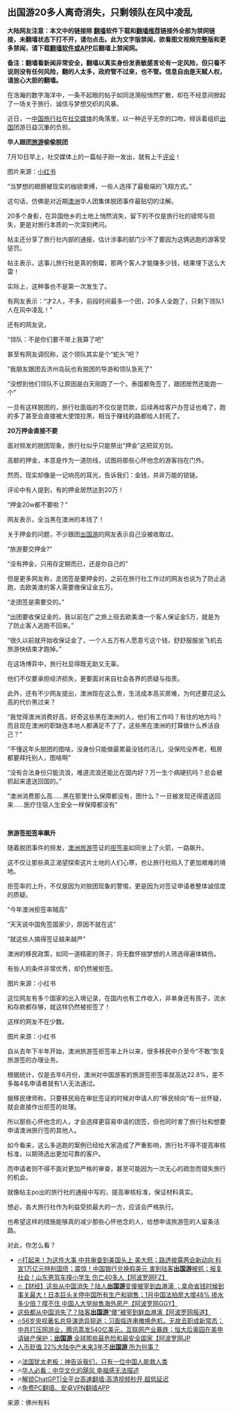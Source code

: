  <!-- 面包屑导航 --> <h2>出国游20多人离奇消失，只剩领队在风中凌乱</h2> <p class="notice"><b>大陆网友注意：本文中的链接除 <a href="https://github.com/bannedbook/fanqiang" >翻墙</a>软件下载和<a href="https://github.com/killgcd/justmysocks/blob/master/README.md">翻墙推荐</a>链接外全部为禁网链接，未翻墙状态下打不开，请勿点击。此为文字版禁闻，欲看图文视频完整版和更多禁闻，请下载<a href="https://github.com/bannedbook/fanqiang">翻墙软件或APP</a>后翻墙上禁闻网。</p><p>备注：翻墙看新闻非常安全，翻墙以真实身份发表敏感言论有一定风险，但只看不说则没有任何风险，翻的人太多，政府管不过来，也不管。信息自由是天赋人权，请放心大胆的翻墙。</b></p>  <div class="entry"> <p>在浩瀚的数字海洋中，一条不起眼的帖子如同涟漪般悄然扩散，却在不经意间掀起了一场关于旅行、诚信与梦想交织的风暴。</p> <p>近日，一<span class='wp_keywordlink_affiliate'><a href="https://www.bannedbook.org/" title="中国" target="_blank">中国</a></span><a href="https://www.bannedbook.org/bnews/tag/%e6%97%85%e8%a1%8c%e7%a4%be/" class="st_tag internal_tag" rel="tag" title="标签 旅行社 下的日志">旅行社</a>在<a href="https://www.bannedbook.org/bnews/tag/%e7%a4%be%e4%ba%a4%e5%aa%92%e4%bd%93/" class="st_tag internal_tag" rel="tag" title="标签 社交媒体 下的日志">社交媒体</a>的角落里，以一种近乎无奈的口吻，倾诉着组织<a href="https://www.bannedbook.org/bnews/tag/%e5%87%ba%e5%9b%bd/" class="st_tag internal_tag" rel="tag" title="标签 出国 下的日志">出国</a>团游日益沉重的负担。</p> <p><strong>华人跟团<a href="https://www.bannedbook.org/bnews/tag/%e6%97%85%e6%b8%b8/" class="st_tag internal_tag" rel="tag" title="标签 旅游 下的日志">旅游</a>偷偷脱团</strong></p> <p>7月10日早上，社交媒体上的一篇帖子刚一发出，就有上千<span class='wp_keywordlink_affiliate'><a href="https://www.bannedbook.org/bnews/comments/" title="新闻评论" target="_blank">评论</a></span>！</p> <p>图片来源：<a href="https://www.bannedbook.org/bnews/tag/%e5%b0%8f%e7%ba%a2%e4%b9%a6/" class="st_tag internal_tag" rel="tag" title="标签 小红书 下的日志">小红书</a></p> <p>“当梦想的翅膀被现实的枷锁束缚，一些人选择了最极端的飞翔方式。”</p> <p>这句话，仿佛是对近期<a href="https://www.bannedbook.org/bnews/tag/%e6%be%b3%e6%b4%b2/" class="st_tag internal_tag" rel="tag" title="标签 澳洲 下的日志">澳洲</a>华人团集体脱团事件最贴切的注解。</p> <p>20多个身影，在异国他乡的土地上悄然消失，留下的不仅是旅行社的错愕与损失，更是对旅行本质的一次深刻拷问。</p> <p>帖主还分享了旅行社内部的通报，估计涉事的部门少不了要因为这俩逃跑的游客受惩罚。</p> <p>帖主表示，这事儿旅行社是真的倒霉，那两个客人才能赚多少钱，结果埋下这么大雷！</p> <p>实际上，这种事也不是第一次发生了。</p> <p>有网友表示：“才2人，不多，前段时间最多一个团，20多人全跑了，只剩下领队1人在风中凌乱！”</p> <p>还有的网友说，</p> <p>“领队：不是你们要不带上我算了吧”</p> <p>甚至有网友调侃称，这个领队其实是个“蛇头”吧？</p> <p>“我朋友跟团去济州岛玩也有脱团的导游和领队急死了”</p>  <p>“没想到他们领队不让原因是白天刚跑了一个。泰国都免签了，跟团居然还能跑一个”</p> <p>一旦有这样脱团的，旅行社面临的不仅仅是罚款，后续再给客户办签证也难了，跑的多了甚至会直接被大使馆拉黑，相当于赚钱的路都给人封死了。</p> <p><strong>20万押金直接不要</strong></p> <p>面对频发的脱团现象，旅行社似乎只能祭出“押金”这把双刃剑。</p> <p>高额的押金，本意是作为一道防线，试图将那些心怀他念的游客挡在门外。</p> <p>然而，现实却像是一记响亮的耳光，告诉我们：金钱，并非万能的锁链。</p> <p>评论中有人提到，有的押金居然达到20万！</p> <p>“押金20w都不要啦？”</p> <p>网友表示，全当黑在澳洲的本钱了！</p> <p>关于押金的问题，不少跟团<a href="https://www.bannedbook.org/bnews/tag/%E5%87%BA%E5%9B%BD%E6%B8%B8/" class="st_tag internal_tag" rel="tag" title="标签 出国游 下的日志">出国游</a>的网友表示自己没被收取过。</p> <p>“旅游要交押金?”</p> <p>“没有押金，只用存定期而已，还是你自己的”</p> <p>但是更多网友称，走团签是要押金的，之前在旅行社工作过的网友也说为了防止逃跑，去欧美澳的客人需要缴保证金五万。</p> <p>“走团签是需要交的。”</p> <p>“出团要收保证金的，我以前在广之旅上班去欧美澳一个客人保证金5万，就是为了防止客人逃跑不回来。”</p> <p>“很久以前就开始收保证金了，一个人五万有人愿意亏这个钱，舒舒服服坐飞机去旅游快结束才跑掉。”</p>  <p>在这场博弈中，旅行社显得既无助又无辜。</p> <p>他们不仅要承担经济损失，更要面对来自社会各界的质疑与指责。</p> <p>此外，还有不少网友提出，澳洲现在这么贵，生活成本高买房难，为何还要花这么高的代价黑过来？</p> <p>“我觉得澳洲消费好高，好奇这些黑在澳洲的人，他们有工作吗？有住的地方吗？而且现在澳洲的职缺连本地人都满足不了了，这些黑在澳洲的打算做什么养活自己？”</p> <p>“不懂这年头脱团的图啥，没身份只能做最累最没钱的活儿，没保险没养老，租房都要拜托别人，图啥啊”</p> <p>“没有合法身份只能流浪，难道流浪还能比在国内好？万一生个病硬抗吗？总会被抓起来遣送回国的。”</p> <p>“澳洲消费那么高……黑在那里什么保障都没有，图什么？一旦被发现还得遣送回来……医疗住宿人生安全一样保障都没有”</p> <p>&nbsp;</p> <p><strong>旅游签<a href="https://www.bannedbook.org/bnews/tag/%E6%8B%92%E7%AD%BE/" class="st_tag internal_tag" rel="tag" title="标签 拒签 下的日志">拒签</a>率飙升</strong></p> <p>随着脱团事件的频发，<span class='wp_keywordlink'><a href="https://www.huaglad.com/autour/" title="澳洲旅游" target="_blank">澳洲旅游</a></span>签证的<a href="https://www.bannedbook.org/bnews/tag/%E6%8B%92%E7%AD%BE%E7%8E%87/" class="st_tag internal_tag" rel="tag" title="标签 拒签率 下的日志">拒签率</a>如同坐上了火箭，一路飙升。</p> <p>这不仅让那些真正渴望探索这片土地的人们心寒，也让旅行社陷入了更加艰难的境地。</p> <p>拒签率的上升，不仅是因为对脱团现象的警惕，更是因为对签证申请者整体诚信度的质疑。</p> <p>“今年澳洲拒签率贼高”</p> <p>“天天说中国免签国家少，原因不就在这”</p> <p>“就这些人搞得签证越来越严”</p> <p>澳洲的移民政策，如同一道精密的筛子，将无数怀揣梦想的人筛选得遍体鳞伤。</p>  <p>有些人的条件非常优秀，却仍然被拒签。</p> <p>图片来源：小红书</p> <p>这位网友有多个国家的出入境记录，在国内也有工作收入，非单身还有孩子，流水和存款都存够，就这样仍然被拒签了！</p> <p>这样的网友不在少数。</p> <p>图片来源：小红书</p> <p>自从去年下半年开始，澳洲旅游签拒签率上升以来，很多移民中介至今“不敢”恢复旅游签的办理业务。</p> <p>根据统计，仅是去年6月份，澳洲对中国游客的旅游签拒签率就高达22.8%，差不多每4名申请者就有1人无法通过。</p> <p>据移民律师称，只要移民局在审批签证的时候对申请人的“移民倾向”有一丝怀疑，就会直接作出拒签的处理。</p> <p>所以那些心怀他念的人，才会选择更容易申请的团签，但也同时害了旅行社和想要申请澳洲旅行签的其他人。</p> <p>如今看来，这么多逃跑的案例已经给大家造成了严重影响，旅行社不得不提高审核标准，以期筛选出更加可靠的客户。</p> <p>而申请者则不得不面对更加严格的审查，甚至可能因为一次无心的疏忽而错失旅行的机会。</p> <p>就像帖主po出的旅行社的通报中写的，提高审核标准，保证材料真实。</p> <p>想必，各大旅行社作为利益受损最大的一方，应该会严格执行。</p> <p>也希望这样的措施能够真的减少那些心怀他念的人，给想申请旅游签的人留条活路。</p> <p>对此，你怎么看？</p> <!--<div id="taboola-mid-1"></div>--><ul class='op-related-articles' title='相关阅读'> <li><a href='https://www.bannedbook.org/bnews/bannedvideo/20240302/2008132.html' target='_blank'>🔥打起来！为这件大事 中共审查到美国头上 美大怒；路透披露两会新动向 料宣1万亿元特别国债；震惊！中国银行兑换假美元 害到陆客<b>出国游</b>被抓；报复社会！山东男驾车撞小学生 伤亡40多人【阿波罗网FZ】</a></li> <li><a href='https://www.bannedbook.org/bnews/bannedvideo/20240226/2005821.html' target='_blank'>🔥【财经】这些从中国消失？陆人<b>出国游</b>变傻被宰到血淋漓 ；拿命省钱时候到 事关最大！日本巨头关停中国所有生产和销售；1月中国法拍房大增48% 掺水多少倍？撑不住 中国人大举抛售海外房产【阿波罗网GGY】</a></li> <li><a href='https://www.bannedbook.org/bnews/finance/20240226/2005771.html' target='_blank'>这些都从中国消失了？陆客<b>出国游</b>“傻”被宰到鲜血淋漓【阿波罗网报道】</a></li> <li><a href='https://www.bannedbook.org/bnews/sohnews/20231222/1977797.html' target='_blank'>🔥56岁央视著名总导演诡异猝逝；习面临连串撤换危机，无故去职成新常态；中共打压网游业，腾讯蒸发540亿美元，互联网产业暴跌；恒大后奥园在美申请破产保护；<b>出国游</b> 全球那些最危险和最安全国家【阿波罗网JP</a></li> <li><a href='https://www.bannedbook.org/bnews/topimagenews/20230927/1939024.html' target='_blank'>人币贬值 22%大陆中产未来3年不<b>出国游</b> 所为何事？</a></li> </ul> <ul class="texttj"> <li>🔥<a href="https://www.bannedbook.org/bnews/ssgc/20230219/1850782.html" target="_blank">法国犹太老板：神告诉我们，只有一位中国人能救人类</a></li> <li>🔥<a href="https://www.bannedbook.org/bnews/comments/20220220/1694796.html" target="_blank">华人必看：中华文化的飓风 幸福感无法描述</a></li> <li>🔥<a href="https://github.com/bannedbook/fanqiang/wiki/V2ray%E6%9C%BA%E5%9C%BA" target="_blank">解锁ChatGPT|全平台高速翻墙:高清视频秒开,超低延迟</a></li> <li>🔥<a href="https://github.com/bannedbook/fanqiang/wiki/%E7%A6%81%E9%97%BB%E7%BD%91%E5%AE%89%E5%8D%93%E7%BF%BB%E5%A2%99%E6%96%B0%E9%97%BBAPP" target="_blank">免费PC翻墙、安卓VPN翻墙APP</a></li> </ul><p class="src-info">来源：佛州有料 </p> <a name='sharetosocial'></a> <div style="margin-bottom:5px;padding-bottom:5px;clear:both"> <div id="archive-pix-1" class="banner-ads"> <!-- AuctionX Display platform tag START --> <div id="27602x728x90x621x_ADSLOT1" clicktrack="%%CLICK_URL_ESC%%"></div>  <!-- AuctionX Display platform tag END --> </div> <div id="archive-pix-2" class="banner-ads"> <!-- AuctionX Display platform tag START --> <div id="27556x300x250x621x_ADSLOT1" clicktrack="%%CLICK_URL_ESC%%" style="margin:0 auto;text-align:center"></div>  <!-- AuctionX Display platform tag END --> </div> </div>  <div id="archive-pix-1" class="banner-ads"> <!-- AuctionX Display platform tag START --> <div id="27603x728x90x621x_ADSLOT1" clicktrack="%%CLICK_URL_ESC%%"></div>  <!-- AuctionX Display platform tag END --> </div> </div><!--END ENTRY--> 